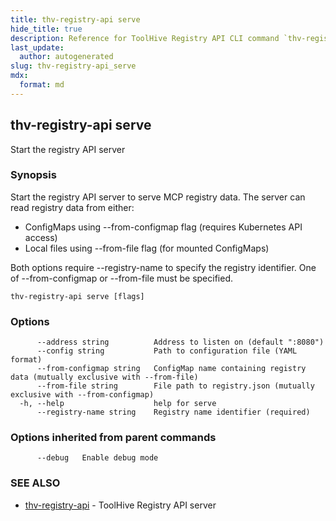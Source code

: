 ```yaml
---
title: thv-registry-api serve
hide_title: true
description: Reference for ToolHive Registry API CLI command `thv-registry-api serve`
last_update:
  author: autogenerated
slug: thv-registry-api_serve
mdx:
  format: md
---
```


## thv-registry-api serve

Start the registry API server

### Synopsis

Start the registry API server to serve MCP registry data.
The server can read registry data from either:
- ConfigMaps using --from-configmap flag (requires Kubernetes API access)
- Local files using --from-file flag (for mounted ConfigMaps)

Both options require --registry-name to specify the registry identifier.
One of --from-configmap or --from-file must be specified.

```
thv-registry-api serve [flags]
```

### Options

```
      --address string          Address to listen on (default ":8080")
      --config string           Path to configuration file (YAML format)
      --from-configmap string   ConfigMap name containing registry data (mutually exclusive with --from-file)
      --from-file string        File path to registry.json (mutually exclusive with --from-configmap)
  -h, --help                    help for serve
      --registry-name string    Registry name identifier (required)
```

### Options inherited from parent commands

```
      --debug   Enable debug mode
```

### SEE ALSO

* [thv-registry-api](thv-registry-api.md)	 - ToolHive Registry API server

